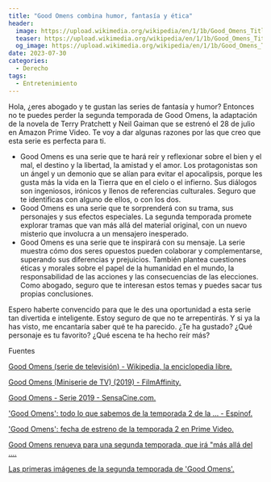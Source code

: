 ```yaml
---
title: "Good Omens combina humor, fantasía y ética"
header:
  image: https://upload.wikimedia.org/wikipedia/en/1/1b/Good_Omens_Title_Card.png
  teaser: https://upload.wikimedia.org/wikipedia/en/1/1b/Good_Omens_Title_Card.png
  og_image: https://upload.wikimedia.org/wikipedia/en/1/1b/Good_Omens_Title_Card.png
date: 2023-07-30
categories:
  - Derecho
tags:
  - Entretenimiento
---
```


Hola, ¿eres abogado y te gustan las series de fantasía y humor? Entonces no te puedes perder la segunda temporada de Good Omens, la adaptación de la novela de Terry Pratchett y Neil Gaiman que se estrenó el 28 de julio en Amazon Prime Video. Te voy a dar algunas razones por las que creo que esta serie es perfecta para ti.

- Good Omens es una serie que te hará reír y reflexionar sobre el bien y el mal, el destino y la libertad, la amistad y el amor. Los protagonistas son un ángel y un demonio que se alían para evitar el apocalipsis, porque les gusta más la vida en la Tierra que en el cielo o el infierno. Sus diálogos son ingeniosos, irónicos y llenos de referencias culturales. Seguro que te identificas con alguno de ellos, o con los dos.
- Good Omens es una serie que te sorprenderá con su trama, sus personajes y sus efectos especiales. La segunda temporada promete explorar tramas que van más allá del material original, con un nuevo misterio que involucra a un mensajero inesperado.
- Good Omens es una serie que te inspirará con su mensaje. La serie muestra cómo dos seres opuestos pueden colaborar y complementarse, superando sus diferencias y prejuicios. También plantea cuestiones éticas y morales sobre el papel de la humanidad en el mundo, la responsabilidad de las acciones y las consecuencias de las elecciones. Como abogado, seguro que te interesan estos temas y puedes sacar tus propias conclusiones.

Espero haberte convencido para que le des una oportunidad a esta serie tan divertida e inteligente. Estoy seguro de que no te arrepentirás. Y si ya la has visto, me encantaría saber qué te ha parecido. ¿Te ha gustado? ¿Qué personaje es tu favorito? ¿Qué escena te ha hecho reír más? 

Fuentes

[Good Omens (serie de televisión) - Wikipedia, la enciclopedia libre. ](https://es.wikipedia.org/wiki/Good_Omens_%28serie_de_televisi%C3%B3n%29)

[Good Omens (Miniserie de TV) (2019) - FilmAffinity. ](https://www.filmaffinity.com/es/film979419.html)

[Good Omens - Serie 2019 - SensaCine.com. ](https://www.sensacine.com/series/serie-20512/)

['Good Omens': todo lo que sabemos de la temporada 2 de la ... - Espinof. ](https://www.espinof.com/fecha-de-estreno/good-omens-temporada-2-2022-trailer-reparto-fecha-estreno-todo-que-sabemos-serie-amazon-prime-video)

['Good Omens': fecha de estreno de la temporada 2 en Prime Video. ](https://www.fotogramas.es/series-tv-noticias/a43859143/good-omens-temporada-2-fecha-estreno-amazon-prime-video/)

[Good Omens renueva para una segunda temporada, que irá "más allá del .... ](https://es.ign.com/good-omens/174366/news/good-omens-renueva-para-una-segunda-temporada-que-ira-mas-alla-del-material-original)

[Las primeras imágenes de la segunda temporada de 'Good Omens'. ](https://hipertextual.com/2022/12/segunda-temporada-good-omens-prime-video)